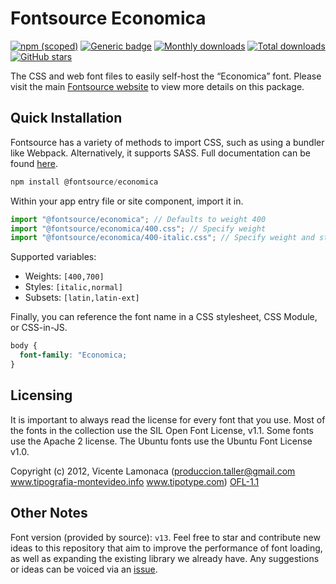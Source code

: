 # Fontsource Economica

[![npm (scoped)](https://img.shields.io/npm/v/@fontsource/economica?color=brightgreen)](https://www.npmjs.com/package/@fontsource/economica) [![Generic badge](https://img.shields.io/badge/fontsource-passing-brightgreen)](https://github.com/fontsource/fontsource) [![Monthly downloads](https://badgen.net/npm/dm/@fontsource/economica)](https://github.com/fontsource/fontsource) [![Total downloads](https://badgen.net/npm/dt/@fontsource/economica)](https://github.com/fontsource/fontsource) [![GitHub stars](https://img.shields.io/github/stars/fontsource/fontsource.svg?style=social&label=Star)](https://github.com/fontsource/fontsource/stargazers)

The CSS and web font files to easily self-host the “Economica” font. Please visit the main [Fontsource website](https://fontsource.org/fonts/economica) to view more details on this package.

## Quick Installation

Fontsource has a variety of methods to import CSS, such as using a bundler like Webpack. Alternatively, it supports SASS. Full documentation can be found [here](https://fontsource.org/docs/introduction).

```javascript
npm install @fontsource/economica
```

Within your app entry file or site component, import it in.

```javascript
import "@fontsource/economica"; // Defaults to weight 400
import "@fontsource/economica/400.css"; // Specify weight
import "@fontsource/economica/400-italic.css"; // Specify weight and style

```

Supported variables:
- Weights: `[400,700]`
- Styles: `[italic,normal]`
- Subsets: `[latin,latin-ext]`

Finally, you can reference the font name in a CSS stylesheet, CSS Module, or CSS-in-JS.

```css
body {
  font-family: "Economica;
}
```

## Licensing
It is important to always read the license for every font that you use.
Most of the fonts in the collection use the SIL Open Font License, v1.1. Some fonts use the Apache 2 license. The Ubuntu fonts use the Ubuntu Font License v1.0.

Copyright (c) 2012, Vicente Lamonaca (produccion.taller@gmail.com www.tipografia-montevideo.info www.tipotype.com)
[OFL-1.1](http://scripts.sil.org/OFL)

## Other Notes
Font version (provided by source): `v13`.
Feel free to star and contribute new ideas to this repository that aim to improve the performance of font loading, as well as expanding the existing library we already have. Any suggestions or ideas can be voiced via an [issue](https://github.com/fontsource/fontsource/issues).